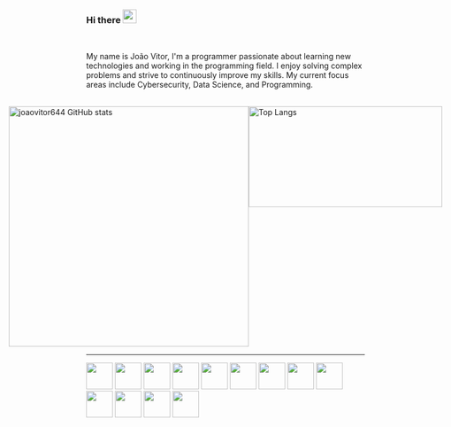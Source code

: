 ### Hi there <img src="https://media.giphy.com/media/hvRJCLFzcasrR4ia7z/giphy.gif" width="25px">


<br/>

My name is João Vitor, I'm a programmer passionate about learning new technologies and working in the programming field. I enjoy solving complex problems and strive to continuously improve my skills. My current focus areas include Cybersecurity, Data Science, and Programming. 

<br/>
<div style="display: flex; justify-content: center;">

  <a href="https://github.com/joaovitor644/github-readme-stats" >
    <img style="width: 31em;" src="https://github-readme-stats.vercel.app/api?username=joaovitor644&show_icons=true&theme=radical&rank_icon=github" alt="joaovitor644 GitHub stats">
  </a>
  
  <a href="https://github.com/joaovitor644/github-readme-stats">
    <img style="width: 25em; height: 13em" src="https://github-readme-stats.vercel.app/api/top-langs/?username=joaovitor644&langs_count=6&layout=compact&theme=radical" alt="Top Langs">
  </a>
  
</div>
<hr>
<div>
  <img src="https://cdn.jsdelivr.net/gh/devicons/devicon/icons/linux/linux-original.svg"  style="height:48px;width:48px;" />
  <img src="https://cdn.jsdelivr.net/gh/devicons/devicon/icons/git/git-original.svg" style="height:48px;width:48px;"/>
  <img src="https://cdn.jsdelivr.net/gh/devicons/devicon/icons/html5/html5-original.svg" style="height:48px;width:48px;" />
  <img src="https://cdn.jsdelivr.net/gh/devicons/devicon/icons/javascript/javascript-original.svg" style="height:48px;width:48px;"/>
  <img src="https://cdn.jsdelivr.net/gh/devicons/devicon/icons/css3/css3-original.svg"  style="height:48px;width:48px;"/>
  <img src="https://cdn.jsdelivr.net/gh/devicons/devicon/icons/react/react-original.svg" style="height:48px;width:48px;"/>
  <img src="https://cdn.jsdelivr.net/gh/devicons/devicon/icons/nodejs/nodejs-original.svg" style="height:48px;width:48px;" />
  <img src="https://cdn.jsdelivr.net/gh/devicons/devicon/icons/docker/docker-original.svg" style="height:48px;width:48px;" />
  <img src="https://cdn.jsdelivr.net/gh/devicons/devicon/icons/c/c-original.svg" style="height:48px;width:48px;" />
  <img src="https://cdn.jsdelivr.net/gh/devicons/devicon/icons/java/java-original.svg" style="height:48px;width:48px;" />
  <img src="https://cdn.jsdelivr.net/gh/devicons/devicon/icons/python/python-original.svg" style="height:48px;width:48px;" />
  <img src="https://cdn.jsdelivr.net/gh/devicons/devicon/icons/postgresql/postgresql-original.svg" style="height:48px;width:48px;" />
  <img src="https://cdn.jsdelivr.net/gh/devicons/devicon/icons/markdown/markdown-original.svg" style="height:48px;width:48px;" />
</div>
